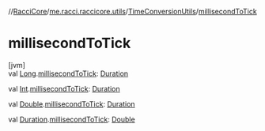 //[RacciCore](../../../index.md)/[me.racci.raccicore.utils](../index.md)/[TimeConversionUtils](index.md)/[millisecondToTick](millisecond-to-tick.md)

# millisecondToTick

[jvm]\
val [Long](https://kotlinlang.org/api/latest/jvm/stdlib/kotlin/-long/index.html).[millisecondToTick](millisecond-to-tick.md): [Duration](https://kotlinlang.org/api/latest/jvm/stdlib/kotlin.time/-duration/index.html)

val [Int](https://kotlinlang.org/api/latest/jvm/stdlib/kotlin/-int/index.html).[millisecondToTick](millisecond-to-tick.md): [Duration](https://kotlinlang.org/api/latest/jvm/stdlib/kotlin.time/-duration/index.html)

val [Double](https://kotlinlang.org/api/latest/jvm/stdlib/kotlin/-double/index.html).[millisecondToTick](millisecond-to-tick.md): [Duration](https://kotlinlang.org/api/latest/jvm/stdlib/kotlin.time/-duration/index.html)

val [Duration](https://kotlinlang.org/api/latest/jvm/stdlib/kotlin.time/-duration/index.html).[millisecondToTick](millisecond-to-tick.md): [Double](https://kotlinlang.org/api/latest/jvm/stdlib/kotlin/-double/index.html)
